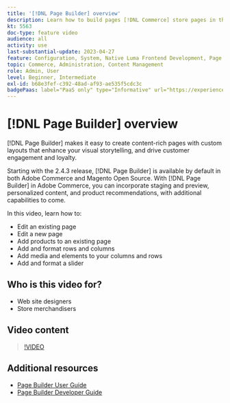 ```yaml
---
title: '[!DNL Page Builder] overview'
description: Learn how to build pages [!DNL Commerce] store pages in the Admin using [!DNL Page Builder].
kt: 5563
doc-type: feature video
audience: all
activity: use
last-substantial-update: 2023-04-27
feature: Configuration, System, Native Luma Frontend Development, Page Content
topic: Commerce, Administration, Content Management
role: Admin, User
level: Beginner, Intermediate
exl-id: b68e3fef-c392-48ad-af93-ae535f5cdc3c
badgePaas: label="PaaS only" type="Informative" url="https://experienceleague.adobe.com/en/docs/commerce/user-guides/product-solutions" tooltip="Applies to Adobe Commerce on Cloud projects (Adobe-managed PaaS infrastructure) and on-premises projects only."
---
```

# [!DNL Page Builder] overview

[!DNL Page Builder] makes it easy to create content-rich pages with custom layouts that enhance your visual storytelling, and drive customer engagement and loyalty. 

Starting with the 2.4.3 release, [!DNL Page Builder] is available by default in both Adobe Commerce and Magento Open Source. With [!DNL Page Builder] in Adobe Commerce, you can incorporate staging and preview, personalized content, and product recommendations, with additional capabilities to come.

In this video, learn how to:

- Edit an existing page
- Edit a new page
- Add products to an existing page
- Add and format rows and columns
- Add media and elements to your columns and rows
- Add and format a slider
  
## Who is this video for?

- Web site designers
- Store merchandisers

## Video content

>[!VIDEO](https://video.tv.adobe.com/v/343781?quality=12&learn=on)

## Additional resources

- [Page Builder User Guide](https://experienceleague.adobe.com/docs/commerce-admin/page-builder/guide-overview.html)
- [Page Builder Developer Guide](https://developer.adobe.com/commerce/frontend-core/page-builder/)
